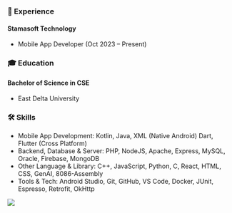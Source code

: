 ### 🚀 Experience
#### Stamasoft Technology
- Mobile App Developer (Oct 2023 – Present)

### 🎓 Education
#### Bachelor of Science in CSE 
- East Delta University

### 🛠 Skills
- Mobile App Development: Kotlin, Java, XML (Native Android) Dart, Flutter (Cross Platform)
- Backend, Database & Server: PHP, NodeJS, Apache, Express, MySQL, Oracle, Firebase, MongoDB
- Other Language & Library: C++, JavaScript, Python, C, React, HTML, CSS, GenAI, 8086-Assembly
- Tools & Tech: Android Studio, Git, GitHub, VS Code, Docker, JUnit, Espresso, Retrofit, OkHttp

<a href="#">
  <img align="left" src="https://my-stats-43gk.vercel.app/api/top-langs/?username=abtaaahi&hide=html,scss,css&langs_count=8&layout=compact&theme=radical&" />
</a>

<!--
<p><img align="left" src="https://github-readme-stats.vercel.app/api/top-langs?username=abtaaahi&show_icons=true&locale=en&layout=compact" alt="abtaaahi" /></p> 

<img align="left" height=202 src="https://github-readme-streak-stats-git-main-davids-projects-ad77adcc.vercel.app/?user=abtaaahi&theme=radical"/>
-->

